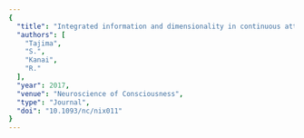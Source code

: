 ```yaml
---
{
  "title": "Integrated information and dimensionality in continuous attractor dynamics",
  "authors": [
    "Tajima",
    "S.",
    "Kanai",
    "R."
  ],
  "year": 2017,
  "venue": "Neuroscience of Consciousness",
  "type": "Journal",
  "doi": "10.1093/nc/nix011"
}
---
```

